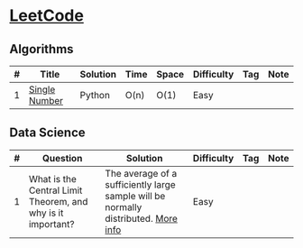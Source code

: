 # [LeetCode](https://leetcode.com/problemset/all/)

## Algorithms
|#         |Title           |Solution                  |	Time	|Space	|Difficulty	|Tag	|Note|
|----------|----------------|--------------------------|-------|-------|-----------|-----|----|
|1         |[Single Number](https://leetcode.com/problems/single-number/)|Python|O(n)       |O(1)       |Easy            |    |    |

## Data Science
|#         |Question        |Solution                  |Difficulty	|Tag	|Note|
|----------|----------------|--------------------------|------------|-----|----|
|1         |What is the Central Limit Theorem, and why is it important?|The average of a sufficiently large sample will be normally distributed. [More info](https://spin.atomicobject.com/2015/02/12/central-limit-theorem-intro/)|Easy            |    |    |
